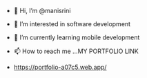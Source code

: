- 👋 Hi, I’m @manisrini
- 👀 I’m interested in software development
- 🌱 I’m currently learning mobile development

- 📫 How to reach me ...MY PORTFOLIO LINK
- https://portfolio-a07c5.web.app/

<!---
manisrini/manisrini is a ✨ special ✨ repository because its `README.md` (this file) appears on your GitHub profile.
You can click the Preview link to take a look at your changes.
--->
